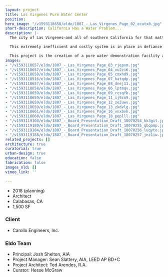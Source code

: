 ```yaml
---
layout: project
title: Las Virgenes Pure Water Center
position: 
hero_image: "/v1593118658/eldo/1807_-_Las_Virgenes_Page_02_ecutx0.jpg"
short-description: California Has a Water Problem...
description: |-
  The city of Las Virgenes—and all of southern California for that matter—relies heavily on water that is sourced from more than 1,800 miles away. Through a complex series of man-made aquaducts, dams, pumps and canals, rain water from the High Sierra Mountains is pushed to the most populous areas of the state.

  This extremely inefficient and costly system is in place in defiance of a proven and readily available technology that can transform non-potable water from a variety of sources into pure drinking water. This technology, called reverse osmosis, has the potential to provide pure drinking water to local communities from water source directly on-site.

  This project is the creation of a pure water demonstration facility at the Las Virgnes Municipal Water Department. Minimally constructed within an existing building, the facility is designed to showcase the technology, invert public perceptions about recycled water, and celebrate the potential for independence from an antiquated potable water delivery system.
images:
- "/v1593118657/eldo/1807_-_Las_Virgenes_Page_03_rjepvm.jpg"
- "/v1593118657/eldo/1807_-_Las_Virgenes_Page_04_vu2zi6.jpg"
- "/v1593118658/eldo/1807_-_Las_Virgenes_Page_05_cmxhd9.jpg"
- "/v1593118916/eldo/1807_-_Las_Virgenes_Page_07_hatqdp.jpg"
- "/v1593118657/eldo/1807_-_Las_Virgenes_Page_08_dnej11.jpg"
- "/v1593118658/eldo/1807_-_Las_Virgenes_Page_06_lptmqv.jpg"
- "/v1593118659/eldo/1807_-_Las_Virgenes_Page_09_rcsqfb.jpg"
- "/v1593118659/eldo/1807_-_Las_Virgenes_Page_11_ij9co9.jpg"
- "/v1593118659/eldo/1807_-_Las_Virgenes_Page_12_ze2uwv.jpg"
- "/v1593118659/eldo/1807_-_Las_Virgenes_Page_13_zkdvlg.jpg"
- "/v1593118661/eldo/1807_-_Las_Virgenes_Page_16_vnxbvk.jpg"
- "/v1593118660/eldo/1807_-_Las_Virgenes_Page_18_peplll.jpg"
- "/v1593119108/eldo/1807_-_Board_Presentation_Draft_18070254_kk3git.jpg"
- "/v1593119180/eldo/1807_-_Board_Presentation_Draft_18070255_qbqamp.jpg"
- "/v1593119184/eldo/1807_-_Board_Presentation_Draft_18070256_luqyto.jpg"
- "/v1593119188/eldo/1807_-_Board_Presentation_Draft_18070257_jnz1iw.jpg"
related_projects: []
architecture: true
curatorial: true
urban-design: true
education: false
fabrication: false
images_old: []
vimeo_link: ''

---
```

* 2018 (planning)
* Architect
* Calabasas, CA
* 1,500 SF

### Client

* Carollo Engineers, Inc.

### Eldo Team

* Principal: Josh Shelton, AIA
* Project Manager: Sean Slattery, AIA, LEED AP BD+C
* Project Architect: Ted Arendes, R.A.
* Curator: Hesse McGraw